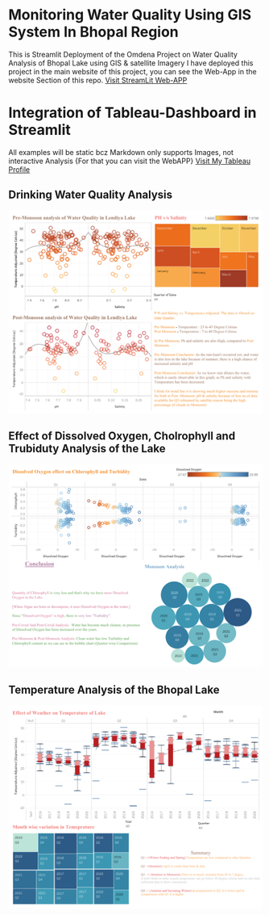 # Monitoring Water Quality Using GIS System In Bhopal Region
This is Streamlit Deployment of the Omdena Project on Water Quality Analysis of Bhopal Lake using GIS & satellite Imagery
I have deployed this project in the main website of this project, you can see the Web-App in the website Section of this repo.
<a href="https://demon-2-angel-omdenavitb-wqa-stre-streamlit-with-tableau-dfdikt.streamlit.app/">Visit StreamLit Web-APP</a>

# Integration of Tableau-Dashboard in Streamlit
All examples will be static bcz Markdown only supports Images, not interactive Analysis
{For that you can visit the WebAPP}
<a href="https://public.tableau.com/app/profile/aniruddha.kumar">Visit My Tableau Profile</a>

## Drinking Water Quality Analysis
<img src="images/Drinking Water Quality.png">

## Effect of Dissolved Oxygen, Cholrophyll and Trubiduty Analysis of the Lake
<img src="images/DO vs C vs Turb.png">

## Temperature Analysis of the Bhopal Lake
<img src="images/Temperature-Dash.png">


